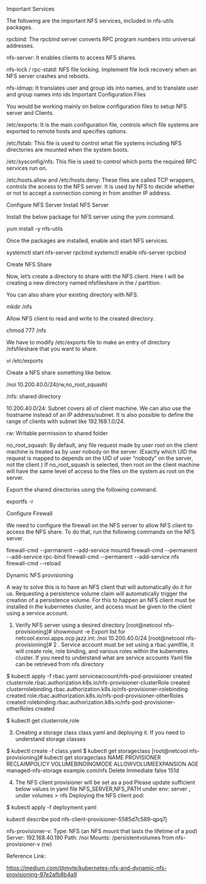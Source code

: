 Important Services

The following are the important NFS services, included in nfs-utils packages.

rpcbind: The rpcbind server converts RPC program numbers into universal addresses.

nfs-server: It enables clients to access NFS shares.

nfs-lock / rpc-statd: NFS file locking. Implement file lock recovery when an NFS server crashes and reboots.

nfs-idmap: It translates user and group ids into names, and to translate user and group names
into ids
Important Configuration Files

You would be working mainly on below configuration files to setup NFS server and Clients.

/etc/exports: It is the main configuration file, controls which file systems are exported to remote hosts and specifies options.

/etc/fstab: This file is used to control what file systems including NFS directories are mounted when the system boots.

/etc/sysconfig/nfs: This file is used to control which ports the required RPC services run on.

/etc/hosts.allow and /etc/hosts.deny: These files are called TCP wrappers, controls the access to the NFS server. It is used by NFS to decide whether or not to accept a connection coming in from another IP address.


Configure NFS Server
Install NFS Server

Install the below package for NFS server using the yum command.

yum install -y nfs-utils

Once the packages are installed, enable and start NFS services.

systemctl start nfs-server rpcbind
systemctl enable nfs-server rpcbind

Create NFS Share

Now, let’s create a directory to share with the NFS client. Here I will be creating a new directory named nfsfileshare in the / partition.

You can also share your existing directory with NFS.

mkdir /nfs

Allow NFS client to read and write to the created directory.

chmod 777 /nfs

We have to modify /etc/exports file to make an entry of directory /nfsfileshare that you want to share.

vi /etc/exports

Create a NFS share something like below.

/noi 10.200.40.0/24(rw,no_root_squash)

/nfs: shared directory

10.200.40.0/24: Subnet covers all of client machine. We can also use the hostname instead of an IP address/subnet. It is also possible to define the range of clients with subnet like 192.168.1.0/24.

rw: Writable permission to shared folder


no_root_squash: By default, any file request made by user root on the client machine is treated as by user nobody on the server. (Exactly which UID the request is mapped to depends on the UID of user “nobody” on the server, not the client.) If no_root_squash is selected, then root on the client machine will have the same level of access to the files on the system as root on the server.



Export the shared directories using the following command.

exportfs -r


Configure Firewall

We need to configure the firewall on the NFS server to allow NFS client to access the NFS share. To do that, run the following commands on the NFS server.

firewall-cmd --permanent --add-service mountd
firewall-cmd --permanent --add-service rpc-bind
firewall-cmd --permanent --add-service nfs
firewall-cmd --reload


Dynamic NFS provisioning

A way to solve this is to have an NFS client that will automatically do it for us. Requesting a persistence volume claim will automatically trigger the creation of a persistence volume. For this to happen an NFS client must be installed in the kubernetes cluster, and access must be given to the client using a service account.

1. Verify NFS server using a desired directory
[root@netcool nfs-provisioning]# showmount -e
Export list for netcool.exnoi.apps.ocp.jazz.int:
/noi 10.200.40.0/24
[root@netcool nfs-provisioning]#
2 . Service account must be set using a rbac.yamlfile, it will create role, role binding, and various roles within the kubernetes cluster. If you need to understand what are service accounts
Yaml file can be retrieved from nfs directory

$ kubectl apply -f rbac.yaml
serviceaccount/nfs-pod-provisioner created
clusterrole.rbac.authorization.k8s.io/nfs-provisioner-clusterRole created
clusterrolebinding.rbac.authorization.k8s.io/nfs-provisioner-rolebinding created
role.rbac.authorization.k8s.io/nfs-pod-provisioner-otherRoles created
rolebinding.rbac.authorization.k8s.io/nfs-pod-provisioner-otherRoles created

$ kubectl get clusterrole,role 

3. Creating a storage class class.yaml and deploying it. If you need to understand storage classes
 
$ kubectl create -f class.yaml
$ kubectl get storageclass
[root@netcool nfs-provisioning]# kubectl get storageclass
NAME                  PROVISIONER       RECLAIMPOLICY   VOLUMEBINDINGMODE   ALLOWVOLUMEEXPANSION   AGE
managed-nfs-storage   example.com/nfs   Delete          Immediate           false                  151d


4. The NFS client provisioner will be set as a pod
Please update sufficient below values in yaml file
NFS_SERVER,NFS_PATH under env:
server , under volumes > nfs
Deploying the NFS client pod:


$ kubectl apply -f deployment.yaml

kubectl describe pod nfs-client-provisioner-5585d7c589-qpq7j

nfs-provisioner-v:
    Type:      NFS (an NFS mount that lasts the lifetime of a pod)
    Server:    192.168.40.190
    Path:      /noi
     Mounts:
      /persistentvolumes from nfs-provisioner-v (rw)
      
      
      

Reference Link:

https://medium.com/@myte/kubernetes-nfs-and-dynamic-nfs-provisioning-97e2afb8b4a9

